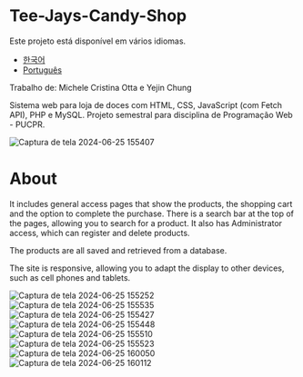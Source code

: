 # Tee-Jays-Candy-Shop
Este projeto está disponível em vários idiomas.
- [한국어](README.ko.md)
- [Português](README.md)
  
Trabalho de: Michele Cristina Otta e Yejin Chung

Sistema web para loja de doces com HTML, CSS, JavaScript (com Fetch API), PHP e MySQL. Projeto semestral para disciplina de Programação Web - PUCPR.

![Captura de tela 2024-06-25 155407](https://github.com/micheleotta/Tee-Jays-Candy-Shop/assets/131482012/a4abf012-bab6-4381-8208-da85952b1dd9)

# About
It includes general access pages that show the products, the shopping cart and the option to complete the purchase. There is a search bar at the top of the pages, allowing you to search for a product. It also has Administrator access, which can register and delete products.

The products are all saved and retrieved from a database.

The site is responsive, allowing you to adapt the display to other devices, such as cell phones and tablets.


![Captura de tela 2024-06-25 155252](https://github.com/micheleotta/Tee-Jays-Candy-Shop/assets/131482012/9b64e1ab-74fe-42f6-86da-f36e74b2029d) 
![Captura de tela 2024-06-25 155535](https://github.com/micheleotta/Tee-Jays-Candy-Shop/assets/131482012/7f4998a4-ccd3-43f1-896b-96edaaa5372f)
![Captura de tela 2024-06-25 155427](https://github.com/micheleotta/Tee-Jays-Candy-Shop/assets/131482012/f5fd359a-b107-4000-825e-891e0895b87f) 
![Captura de tela 2024-06-25 155448](https://github.com/micheleotta/Tee-Jays-Candy-Shop/assets/131482012/a771e273-9800-42b3-8b62-1064bcef2861)
![Captura de tela 2024-06-25 155510](https://github.com/micheleotta/Tee-Jays-Candy-Shop/assets/131482012/51c51184-b617-4a69-b502-1496f6b373cf) 
![Captura de tela 2024-06-25 155523](https://github.com/micheleotta/Tee-Jays-Candy-Shop/assets/131482012/36622a36-cb14-48e5-b974-42bae8f4270e)
![Captura de tela 2024-06-25 160050](https://github.com/micheleotta/Tee-Jays-Candy-Shop/assets/131482012/8577104a-66bf-4642-8efb-60e6f94aacf4)
![Captura de tela 2024-06-25 160112](https://github.com/micheleotta/Tee-Jays-Candy-Shop/assets/131482012/8d05d208-542f-46ab-bfcc-be7ad0ca8323)

